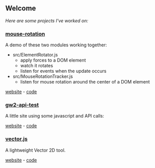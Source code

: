 ## Welcome

*Here are some projects I've worked on:*

### [mouse-rotation](https://yannprada.github.io/mouse-rotation)

A demo of these two modules working together:

- src/ElementRotator.js
  - apply forces to a DOM element
  - watch it rotates
  - listen for events when the update occurs
- src/MouseRotationTracker.js
  - listen for mouse rotation around the center of a DOM element

[website](https://yannprada.github.io/mouse-rotation) - 
[code](https://github.com/yannprada/mouse-rotation)

### [gw2-api-test](https://yannprada.github.io/gw2-api-test/index.html)

A little site using some javascript and API calls:

[website](https://yannprada.github.io/gw2-api-test/index.html) - 
[code](https://github.com/yannprada/gw2-api-test)

### [vector.js](https://yannprada.github.io/vector.js/index.html)

A lightweight Vector 2D tool.

[website](https://yannprada.github.io/vector.js/index.html) - 
[code](https://github.com/yannprada/vector.js)
